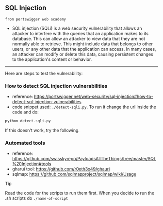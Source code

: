 ## SQL Injection

`from portswigger web academy`
- SQL injection (SQLi) is a web security vulnerability that allows an attacker to interfere with the queries that an application makes to its database. This can allow an attacker to view data that they are not normally able to retrieve. This might include data that belongs to other users, or any other data that the application can access. In many cases, an attacker can modify or delete this data, causing persistent changes to the application's content or behavior.

---

Here are steps to test the vulnerability:

### How to detect SQL injection vulnerabilities

- reference: https://portswigger.net/web-security/sql-injection#how-to-detect-sql-injection-vulnerabilities
- code snippet used: `./detect-sqli.py`. To run it change the url inside the code and do:

```bash
python detect-sqli.py
```

If this doesn't work, try the following.

### Automated tools

- reference: https://github.com/swisskyrepo/PayloadsAllTheThings/tree/master/SQL%20Injection#tools
- gharui tool: https://github.com/r0oth3x49/ghauri
- sqlmap: https://github.com/sqlmapproject/sqlmap/wiki/Usage

> [!TIP]
> Read the code for the scripts to run them first. When you decide to run the .sh scripts do `./name-of-script`
